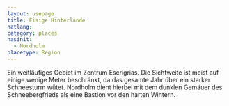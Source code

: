 ```yaml
---
layout: usepage
title: Eisige Hinterlande
natlang:
category: places
hasinit:
  - Nordholm
placetype: Region
---
```


Ein weitläufiges Gebiet im Zentrum Escrigrias. Die Sichtweite ist meist auf einige wenige Meter beschränkt, da das
gesamte Jahr über ein starker Schneesturm wütet. Nordholm dient hierbei mit dem dunklen Gemäuer des Schneebergfrieds als
eine Bastion vor den harten Wintern.